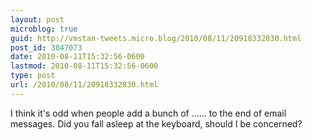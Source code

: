 ```yaml
---
layout: post
microblog: true
guid: http://vmstan-tweets.micro.blog/2010/08/11/20918332830.html
post_id: 3047073
date: 2010-08-11T15:32:56-0600
lastmod: 2010-08-11T15:32:56-0600
type: post
url: /2010/08/11/20918332830.html
---
```

I think it's odd when people add a bunch of ...... to the end of email messages. Did you fall asleep at the keyboard, should I be concerned?

